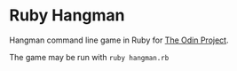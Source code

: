 # Ruby Hangman

Hangman command line game in Ruby for [The Odin Project](www.theodinproject.com/courses/ruby-programming/lessons/file-i-o-and-serialization).

The game may be run with `ruby hangman.rb`
